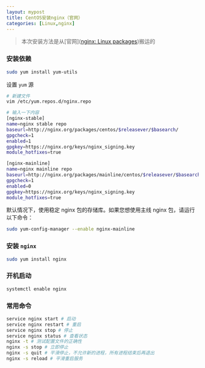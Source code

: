 ```yaml
---
layout: mypost
title: CentOS安装nginx（官网）
categories: [Linux,nginx]
---
```


> 本次安装方法是从[官网]([nginx: Linux packages](http://nginx.org/en/linux_packages.html#RHEL))搬运的

### 安装依赖

```bash
sudo yum install yum-utils
```

设置 `yum` 源

```bash
# 新建文件
vim /etc/yum.repos.d/nginx.repo

# 输入一下内容
[nginx-stable]
name=nginx stable repo
baseurl=http://nginx.org/packages/centos/$releasever/$basearch/
gpgcheck=1
enabled=1
gpgkey=https://nginx.org/keys/nginx_signing.key
module_hotfixes=true

[nginx-mainline]
name=nginx mainline repo
baseurl=http://nginx.org/packages/mainline/centos/$releasever/$basearch/
gpgcheck=1
enabled=0
gpgkey=https://nginx.org/keys/nginx_signing.key
module_hotfixes=true
```

默认情况下，使用稳定 nginx 包的存储库。如果您想使用主线 nginx 包，请运行以下命令：

```bash
sudo yum-config-manager --enable nginx-mainline
```

### 安装 `nginx`

```bash
sudo yum install nginx
```

### 开机启动

```bash
systemctl enable nginx
```

### 常用命令

```bash
service nginx start # 启动
service nginx restart # 重启
service nginx stop # 停止
service nginx status # 查看状态
nginx -t # 测试配置文件的正确性
nginx -s stop # 立即停止
nginx -s quit # 平滑停止，不允许新的进程，所有进程结束后再退出
nginx -s reload # 平滑重启服务
```
